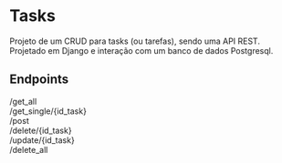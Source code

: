 # Tasks

Projeto de um CRUD para tasks (ou tarefas), sendo uma API REST. Projetado em Django e interação com um banco de dados Postgresql.

## Endpoints

  /get_all</br>
  /get_single/{id_task}</br>
  /post</br>
  /delete/{id_task}</br>
  /update/{id_task}</br>
  /delete_all</br>
